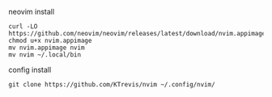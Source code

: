 neovim install
```
curl -LO https://github.com/neovim/neovim/releases/latest/download/nvim.appimage
chmod u+x nvim.appimage
mv nvim.appimage nvim
mv nvim ~/.local/bin
```
config install
```
git clone https://github.com/KTrevis/nvim ~/.config/nvim/
```
